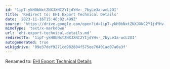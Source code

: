 ```yaml
---
id: '1ipT-ykH0bNxtZNXJXNC2YIjdYHv-_7byLe3a-wcL2OI'
title: 'Redirect to: EHI Export Technical Details'
date: '2023-11-16T15:46:02.499Z'
source: 'https://drive.google.com/open?id=1ipT-ykH0bNxtZNXJXNC2YIjdYHv-_7byLe3a-wcL2OI'
mimeType: 'text/x-markdown'
url: 'ehi-export-technical-details.md'
redirectTo: '1ipT-ykH0bNxtZNXJXNC2YIjdYHv-_7byLe3a-wcL2OI'
autogenerated: true
wikigdrive: '09e37def9271cd982804f575ee70401ad07a0a3f'
---
```

Renamed to: [EHI Export Technical Details](ehi-export-technical-details.md)
